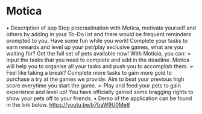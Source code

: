 # Motica
• Description of app
Stop procrastination with Motica, motivate yourself and others by adding in your To-Do list
and there would be frequent reminders prompted to you. Have some fun while you work!
Complete your tasks to earn rewards and level up your pet/play exclusive games, what are
you waiting for? Get the full set of pets available now!
With Moticia, you can:
➢ Input the tasks that you need to complete and add in the deadline. Motica will help
you to organise all your tasks and push you to accomplish them.
➢ Feel like taking a break? Complete more tasks to gain more gold to purchase a try at
the games we provide. Aim to beat your previous high score everytime you start the
game.
➢ Play and feed your pets to gain experience and level up! You have officially gained
some bragging rights to show your pets off to your friends.
• Demo of the application can be found in the link below. 
https://youtu.be/b7baW9U0Me8
